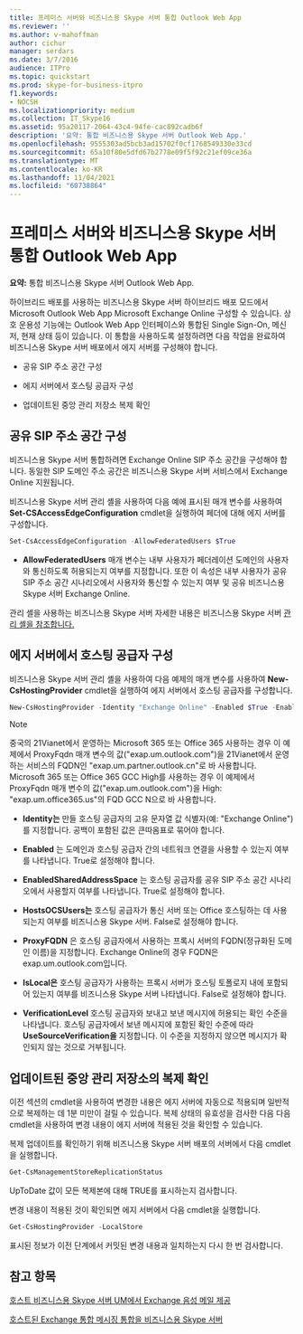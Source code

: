 ```yaml
---
title: 프레미스 서버와 비즈니스용 Skype 서버 통합 Outlook Web App
ms.reviewer: ''
ms.author: v-mahoffman
author: cichur
manager: serdars
ms.date: 3/7/2016
audience: ITPro
ms.topic: quickstart
ms.prod: skype-for-business-itpro
f1.keywords:
- NOCSH
ms.localizationpriority: medium
ms.collection: IT_Skype16
ms.assetid: 95a20117-2064-43c4-94fe-cac892cadb6f
description: '요약: 통합 비즈니스용 Skype 서버 Outlook Web App.'
ms.openlocfilehash: 9555303ad5bcb3ad15702f0cf1768549330e33cd
ms.sourcegitcommit: 65a10f80e5dfd67b2778e09f5f92c21ef09ce36a
ms.translationtype: MT
ms.contentlocale: ko-KR
ms.lasthandoff: 11/04/2021
ms.locfileid: "60738864"
---
```

# <a name="configure-integration-between-on-premises-skype-for-business-server-and-outlook-web-app"></a>프레미스 서버와 비즈니스용 Skype 서버 통합 Outlook Web App

**요약:** 통합 비즈니스용 Skype 서버 Outlook Web App.

하이브리드 배포를 사용하는 비즈니스용 Skype 서버 하이브리드 배포 모드에서 Microsoft Outlook Web App Microsoft Exchange Online 구성할 수 있습니다. 상호 운용성 기능에는 Outlook Web App 인터페이스와 통합된 Single Sign-On, 메신저, 현재 상태 등이 있습니다. 이 통합을 사용하도록 설정하려면 다음 작업을 완료하여 비즈니스용 Skype 서버 배포에서 에지 서버를 구성해야 합니다.

- 공유 SIP 주소 공간 구성

- 에지 서버에서 호스팅 공급자 구성

- 업데이트된 중앙 관리 저장소 복제 확인

## <a name="configure-a-shared-sip-address-space"></a>공유 SIP 주소 공간 구성

비즈니스용 Skype 서버 통합하려면 Exchange Online SIP 주소 공간을 구성해야 합니다. 동일한 SIP 도메인 주소 공간은 비즈니스용 Skype 서버 서비스에서 Exchange Online 지원됩니다.

비즈니스용 Skype 서버 관리 셸을 사용하여 다음 예에 표시된 매개 변수를 사용하여 **Set-CSAccessEdgeConfiguration** cmdlet을 실행하여 페더에 대해 에지 서버를 구성합니다.

```powershell
Set-CsAccessEdgeConfiguration -AllowFederatedUsers $True
```

- **AllowFederatedUsers** 매개 변수는 내부 사용자가 페더레이션 도메인의 사용자와 통신하도록 허용되는지 여부를 지정합니다. 또한 이 속성은 내부 사용자가 공유 SIP 주소 공간 시나리오에서 사용자와 통신할 수 있는지 여부 및 공유 비즈니스용 Skype 서버 Exchange Online.

관리 셸을 사용하는 비즈니스용 Skype 서버 자세한 내용은 비즈니스용 Skype 서버 [관리 셸을 참조합니다.](../../manage/management-shell.md)

## <a name="configure-a-hosting-provider-on-the-edge-server"></a>에지 서버에서 호스팅 공급자 구성

비즈니스용 Skype 서버 관리 셸을 사용하여 다음 예제의 매개 변수를 사용하여 **New-CsHostingProvider** cmdlet을 실행하여 에지 서버에서 호스팅 공급자를 구성합니다.

```powershell
New-CsHostingProvider -Identity "Exchange Online" -Enabled $True -EnabledSharedAddressSpace $True -HostsOCSUsers $False -ProxyFqdn "exap.um.outlook.com" -IsLocal $False -VerificationLevel UseSourceVerification
```

> [!NOTE]
> 중국의 21Vianet에서 운영하는 Microsoft 365 또는 Office 365 사용하는 경우 이 예제에서 ProxyFqdn 매개 변수의 값("exap.um.outlook.com")을 21Vianet에서 운영하는 서비스의 FQDN인 "exap.um.partner.outlook.cn"로 바 사용합니다. Microsoft 365 또는 Office 365 GCC High를 사용하는 경우 이 예제에서 ProxyFqdn 매개 변수의 값("exap.um.outlook.com")을 High: "exap.um.office365.us"의 FQD GCC N으로 바 사용합니다.

- **Identity는** 만들 호스팅 공급자의 고유 문자열 값 식별자(예: "Exchange Online")를 지정합니다. 공백이 포함된 값은 큰따옴표로 묶어야 합니다.

- **Enabled** 는 도메인과 호스팅 공급자 간의 네트워크 연결을 사용할 수 있는지 여부를 나타냅니다. True로 설정해야 합니다.

- **EnabledSharedAddressSpace** 는 호스팅 공급자를 공유 SIP 주소 공간 시나리오에서 사용할지 여부를 나타냅니다. True로 설정해야 합니다.

- **HostsOCSUsers는** 호스팅 공급자가 통신 서버 또는 Office 호스팅하는 데 사용되는지 여부를 비즈니스용 Skype 서버. False로 설정해야 합니다.

- **ProxyFQDN** 은 호스팅 공급자에서 사용하는 프록시 서버의 FQDN(정규화된 도메인 이름)을 지정합니다. Exchange Online의 경우 FQDN은 exap.um.outlook.com입니다.

- **IsLocal은** 호스팅 공급자가 사용하는 프록시 서버가 호스팅 토폴로지 내에 포함되어 있는지 여부를 비즈니스용 Skype 서버 나타냅니다. False로 설정해야 합니다.

- **VerificationLevel** 호스팅 공급자와 보내고 보낸 메시지에 허용되는 확인 수준을 나타냅니다. 호스팅 공급자에서 보낸 메시지에 포함된 확인 수준에 따라 **UseSourceVerification을** 지정합니다. 이 수준을 지정하지 않으면 메시지가 확인되지 않는 것으로 거부됩니다.

## <a name="verify-replication-of-the-updated-central-management-store"></a>업데이트된 중앙 관리 저장소의 복제 확인

이전 섹션의 cmdlet을 사용하여 변경한 내용은 에지 서버에 자동으로 적용되며 일반적으로 복제하는 데 1분 미만이 걸릴 수 있습니다. 복제 상태의 유효성을 검사한 다음 다음 cmdlet을 사용하여 변경 내용이 에지 서버에 적용된 것을 확인할 수 있습니다.

복제 업데이트를 확인하기 위해 비즈니스용 Skype 서버 배포의 서버에서 다음 cmdlet을 실행합니다.

```powershell
Get-CsManagementStoreReplicationStatus
```
UpToDate 값이 모든 복제본에 대해 TRUE를 표시하는지 검사합니다.

변경 내용이 적용된 것이 확인되면 에지 서버에서 다음 cmdlet을 실행합니다.

```powershell
Get-CsHostingProvider -LocalStore
```
표시된 정보가 이전 단계에서 커밋된 변경 내용과 일치하는지 다시 한 번 검사합니다.

## <a name="see-also"></a>참고 항목

[호스트 비즈니스용 Skype 서버 UM에서 Exchange 음성 메일 제공](/previous-versions/office/lync-server-2013/lync-server-2013-providing-lync-server-users-voice-mail-on-hosted-exchange-um)

[호스트된 Exchange 통합 메시징 통합을 비즈니스용 Skype 서버](/previous-versions/office/lync-server-2013/lync-server-2013-hosted-exchange-unified-messaging-integration)